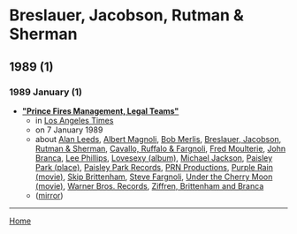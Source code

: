 # Breslauer, Jacobson, Rutman & Sherman

## 1989 (1)

### 1989 January (1)

 - [**"Prince Fires Management, Legal Teams"**](https://www.latimes.com/archives/la-xpm-1989-01-07-ca-127-story.html)
    - in [Los Angeles Times](../../publications/k-o/los-angeles-times/index.md)
    - on 7 January 1989
    - about [Alan Leeds](../../topics/alan-leeds/index.md), [Albert Magnoli](../../topics/albert-magnoli/index.md), [Bob Merlis](../../topics/bob-merlis/index.md), [Breslauer, Jacobson, Rutman & Sherman](../../topics/breslauer-jacobson-rutman-sherman/index.md), [Cavallo, Ruffalo & Fargnoli](../../topics/cavallo-ruffalo-fargnoli/index.md), [Fred Moulterie](../../topics/fred-moulterie/index.md), [John Branca](../../topics/john-branca/index.md), [Lee Phillips](../../topics/lee-phillips/index.md), [Lovesexy (album)](../../topics/album/lovesexy/index.md), [Michael Jackson](../../topics/michael-jackson/index.md), [Paisley Park (place)](../../topics/place/paisley-park/index.md), [Paisley Park Records](../../topics/paisley-park-records/index.md), [PRN Productions](../../topics/prn-productions/index.md), [Purple Rain (movie)](../../topics/movie/purple-rain/index.md), [Skip Brittenham](../../topics/skip-brittenham/index.md), [Steve Fargnoli](../../topics/steve-fargnoli/index.md), [Under the Cherry Moon (movie)](../../topics/movie/under-the-cherry-moon/index.md), [Warner Bros. Records](../../topics/warner-bros-records/index.md), [Ziffren, Brittenham and Branca](../../topics/ziffren-brittenham-and-branca/index.md)
    - ([mirror](https://web.archive.org/web/*/https://www.latimes.com/archives/la-xpm-1989-01-07-ca-127-story.html))

----

[Home](../index.md)
